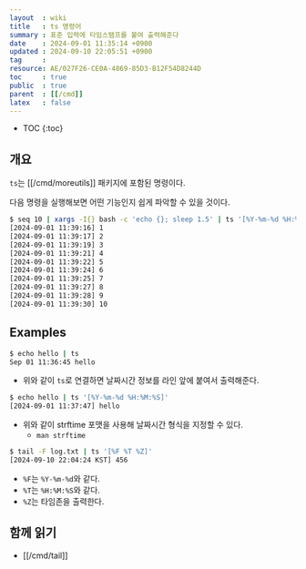 ```yaml
---
layout  : wiki
title   : ts 명령어
summary : 표준 입력에 타임스탬프를 붙여 출력해준다
date    : 2024-09-01 11:35:14 +0900
updated : 2024-09-10 22:05:51 +0900
tag     : 
resource: AE/027F26-CE0A-4869-85D3-B12F54D8244D
toc     : true
public  : true
parent  : [[/cmd]]
latex   : false
---
```

* TOC
{:toc}

## 개요

`ts`는 [[/cmd/moreutils]] 패키지에 포함된 명령이다.

다음 명령을 실행해보면 어떤 기능인지 쉽게 파악할 수 있을 것이다.

```bash
$ seq 10 | xargs -I{} bash -c 'echo {}; sleep 1.5' | ts '[%Y-%m-%d %H:%M:%S]'
[2024-09-01 11:39:16] 1
[2024-09-01 11:39:17] 2
[2024-09-01 11:39:19] 3
[2024-09-01 11:39:21] 4
[2024-09-01 11:39:22] 5
[2024-09-01 11:39:24] 6
[2024-09-01 11:39:25] 7
[2024-09-01 11:39:27] 8
[2024-09-01 11:39:28] 9
[2024-09-01 11:39:30] 10
```

## Examples

```bash
$ echo hello | ts
Sep 01 11:36:45 hello
```

- 위와 같이 `ts`로 연결하면 날짜시간 정보를 라인 앞에 붙여서 출력해준다.

```bash
$ echo hello | ts '[%Y-%m-%d %H:%M:%S]'
[2024-09-01 11:37:47] hello
```

- 위와 같이 strftime 포맷을 사용해 날짜시간 형식을 지정할 수 있다.
    - `man strftime`

```bash
$ tail -F log.txt | ts '[%F %T %Z]'
[2024-09-10 22:04:24 KST] 456
```

- `%F`는 `%Y-%m-%d`와 같다.
- `%T`는 `%H:%M:%S`와 같다.
- `%Z`는 타임존을 출력한다.

## 함께 읽기

- [[/cmd/tail]]

